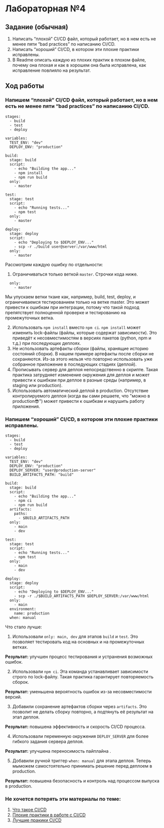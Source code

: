 # Лабораторная №4 

## Задание (обычная)

1. Написать “плохой” CI/CD файл, который работает, но в нем есть не менее пяти “bad practices” по написанию CI/CD.
2. Написать “хороший” CI/CD, в котором эти плохие практики исправлены.
3. В Readme описать каждую из плохих практик в плохом файле, почему она плохая и как в хорошем она была исправлена, как исправление повлияло на результат.

## Ход работы
### Напишем “плохой” CI/CD файл, который работает, но в нем есть не менее пяти “bad practices” по написанию CI/CD.

```
stages:
  - build
  - test
  - deploy

variables:
  TEST_ENV: "dev"
  DEPLOY_ENV: "production"

build:
  stage: build
  script:
    - echo "Building the app..."
    - npm install
    - npm run build
  only:
    - master

test:
  stage: test
  script:
    - echo "Running tests..."
    - npm test
  only:
    - master

deploy:
  stage: deploy
  script:
    - echo "Deploying to $DEPLOY_ENV..."
    - scp -r ./build user@server:/var/www/html
  only:
    - master
```
Рассмотрим каждую ошибку по отдельности:
1. Ограничиваться только веткой `master`. Строчки кода ниже.
```
  only:
    - master
```
Мы упускаем ветки ткаие как, например, build, test, deploy, и ограничиваемся тестированием только на ветке master. Это может привести к ошибкам при интеграции, потому что такой подход препятствует полноценной проверке и тестированию на промежуточных ветка.

2. Использовать `npm install` вместо `npm ci`. `npm install` может изменить lock-файлы (файлы, которые содержат зависимости). Это приведёт к несовместимостям в версиях пакетов (python, npm и т.д.) при последующих деплоях.
3. Не использовать артефакты сборки (файлы, хранящие историю состояний сборки). В нашем примере артефакты после сборки не сохраняются. Из-за этого нельзя что повторно использовать уже собранное приложение в последующих стадиях (деплой).
4. Прописывать сервер для деплоя непосредственно в скрипте. Такая практика затрудняет изменение окружения для деплоя и может привести к ошибкам при деплое в разные среды (например, в staging или production).
5. Использовать автоматический деплой в production. Отсутствие контролируемого деплоя (когда вы сами решаете, что "можно в production😎") может привести к ошибкам и нарушить работу приложения.
### Напишем “хороший” CI/CD, в котором эти плохие практики исправлены.
```
stages:
  - build
  - test
  - deploy

variables:
  TEST_ENV: "dev"
  DEPLOY_ENV: "production"
  DEPLOY_SERVER: "user@production-server"
  BUILD_ARTIFACTS_PATH: "build"

build:
  stage: build
  script:
    - echo "Building the app..."
    - npm ci
    - npm run build
  artifacts:
    paths:
      - $BUILD_ARTIFACTS_PATH
  only:
    - main
    - dev

test:
  stage: test
  script:
    - echo "Running tests..."
    - npm test
  only:
    - main
    - dev

deploy:
  stage: deploy
  script:
    - echo "Deploying to $DEPLOY_ENV..."
    - scp -r ./$BUILD_ARTIFACTS_PATH $DEPLOY_SERVER:/var/www/html
  only:
    - main
  environment:
    name: production
  when: manual

```
Что стало лучше:
1. Использовали `only: main, dev` для этапов `build` и `test`. Это позволяет тестировать код на основных и на промежуточных ветках. 
   
<b>Результат:</b> улучшен процесс тестирования и устранения возможных ошибок.

2. Использовали `npm ci`. Эта команда устанавливает зависимости строго по lock-файлу. Такая практика гарантирует повторяемость сборок.

<b>Результат:</b> уменьшена вероятность ошибок из-за несовместимости версий.

3. Добавили сохранение артефактов сборки через `artifacts`. Это позволит не делать сборку повторно, а подтянуть её результат на этап деплоя.
   
<b>Результат:</b> повышена эффективность и скорость CI/CD процесса.

4. Использовали переменную окружения `DEPLOY_SERVER` для более гибкого задания сервера деплоя. 
   
<b>Результат:</b> улучшена переносимость пайплайна .

5. Добавили ручной триггер `when: manual` для этапа деплоя. Теперь мыможем самостоятельно принимать решение перед деплоем в production.

<b>Результат:</b> повышена безопасность и контроль над процессом выпуска в production.


### Не хочется потерять эти материалы по теме:
1. [Что такое CI/CD](https://habr.com/ru/companies/otus/articles/515078/)
2. [Плохие практики в работе с CI/CD](https://habr.com/ru/articles/719352/)
3. [Лучшие пракики CI/CD](https://habr.com/ru/companies/flant/articles/345116/)


